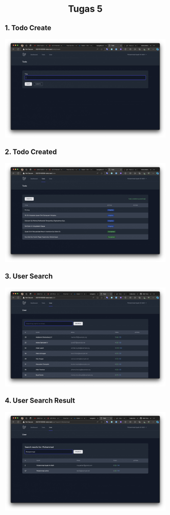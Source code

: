 <h1 align="center">Tugas 5</h1>

###

<h2 align="left">1. Todo Create</h2>

###

<div align="center">
  <img height="" src="screenshot/Tugas 5/Screenshot 2024-04-04 at 22.47.30.png"  />
</div>

###

<h2 align="left">2. Todo Created</h2>

###

<div align="center">
  <img height="" src="screenshot/Tugas 5/Screenshot 2024-04-04 at 22.48.19.png"  />
</div>

###

<h2 align="left">3. User Search</h2>

###

<div align="center">
  <img height="" src="screenshot/Tugas 5/Screenshot 2024-04-04 at 22.49.32.png"  />
</div>

###

<h2 align="left">4. User Search Result</h2>

###

<div align="center">
  <img height="" src="screenshot/Tugas 5/Screenshot 2024-04-04 at 22.49.46.png"  />
</div>

###
